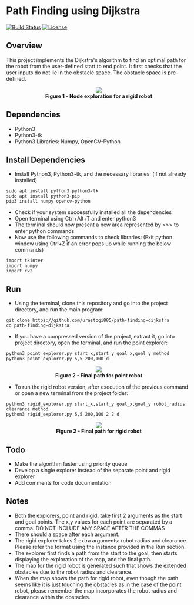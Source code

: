 # Path Finding using Dijkstra
[![Build Status](https://travis-ci.org/urastogi885/path-finding-dijkstra.svg?branch=master)](https://travis-ci.org/urastogi885/path-finding-dijkstra)
[![License](https://img.shields.io/badge/License-BSD%203--Clause-blue.svg)](https://github.com/urastogi885/path-finding-dijkstra/blob/master/LICENSE)

## Overview

This project implements the Dijkstra's algorithm to find an optimal path for the robot from the user-defined start to
end point. It first checks that the user inputs do not lie in the obstacle space. The obstacle space is pre-defined.

<p align="center">
  <img src="https://github.com/urastogi885/path-finding-dijkstra/blob/master/images/rigid_robot_exploration.gif">
  <br><b>Figure 1 - Node exploration for a rigid robot</b><br>
</p>

## Dependencies

- Python3
- Python3-tk
- Python3 Libraries: Numpy, OpenCV-Python

## Install Dependencies

- Install Python3, Python3-tk, and the necessary libraries: (if not already installed)
````
sudo apt install python3 python3-tk
sudo apt install python3-pip
pip3 install numpy opencv-python
````

- Check if your system successfully installed all the dependencies
- Open terminal using Ctrl+Alt+T and enter python3
- The terminal should now present a new area represented by >>> to enter python commands
- Now use the following commands to check libraries: (Exit python window using Ctrl+Z if an error pops up while
running the below commands)
````
import tkinter
import numpy
import cv2
````

## Run

- Using the terminal, clone this repository and go into the project directory, and run the main program:
````
git clone https://github.com/urastogi885/path-finding-dijkstra
cd path-finding-dijkstra
````

- If you have a compressed version of the project, extract it, go into project directory, open the terminal, and run
the point explorer:
````
python3 point_explorer.py start_x,start_y goal_x,goal_y method
python3 point_explorer.py 5,5 200,100 d
````

<p align="center">
  <img src="https://github.com/urastogi885/path-finding-dijkstra/blob/master/images/point_explorer.png">
  <br><b>Figure 2 - Final path for point robot</b><br>
</p>

- To run the rigid robot version, after execution of the previous command or open a new terminal from the project
folder:
````
python3 rigid_explorer.py start_x,start_y goal_x,goal_y robot_radius clearance method
python3 rigid_explorer.py 5,5 200,100 2 2 d
````

<p align="center">
  <img src="https://github.com/urastogi885/path-finding-dijkstra/blob/master/images/rigid_explorer.png">
  <br><b>Figure 2 - Final path for rigid robot</b><br>
</p>

## Todo

- Make the algorithm faster using priority queue
- Develop a single explorer instead of the separate point and rigid explorer
- Add comments for code documentation

## Notes

- Both the explorers, point and rigid, take first 2 arguments as the start and goal points. The x,y values for each
point are separated by a comma. DO NOT INCLUDE ANY SPACE AFTER THE COMMAS
- There should a space after each argument.
- The rigid explorer takes 2 extra arguments: robot radius and clearance. Please refer the format using the instance
provided in the Run section.
- The explorer first finds a path from the start to the goal, then starts displaying the exploration of the map, and
the final path.
- The map for the rigid robot is generated such that shows the extended obstacles due to the robot radius and clearance.
- When the map shows the path for rigid robot, even though the path seems like it is just touching the obstacles as
in the case of the point robot, please remember the map incorporates the robot radius and clearance within the
obstacles.
